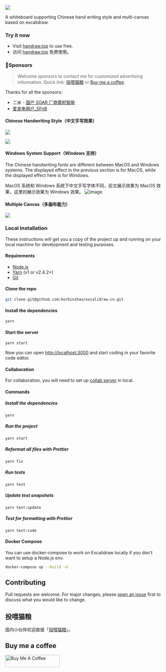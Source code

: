 ![](https://img.alicdn.com/imgextra/i3/O1CN01Fj9ngw1N77fY1yafL_!!6000000001522-2-tps-1639-395.png)

A whiteboard supporting Chinese hand writing style and multi-canvas based on excalidraw.

### Try it now

- Visit [handraw.top](https://handraw.top/) to use free.
- 访问 [handraw.top](https://handraw.top/) 免费使用。

### :purple_heart:Sponsors

> Welcome sponsors to contact me for customized advertising information. 
> Quick link: <a href="https://afdian.net/a/wantian" target="_blank">投喂猫粮</a> or <a href="https://www.buymeacoffee.com/korbinzhao" target="_blank">Buy me a coffee</a>.

Thanks for all the sponsors:

- 二米 - [国产 SOAR 厂商雾帜智能](https://www.flagify.com/)
- [爱发电用户\_SFnB](https://afdian.net/u/9ad7f8a01aee11ee808d5254001e7c00)

#### Chinese Handwriting Style（中文手写效果）

![](https://img.alicdn.com/imgextra/i3/O1CN01TEf1Xy20EEpyKk91j_!!6000000006817-0-tps-2852-1620.jpg)

![](https://img.alicdn.com/imgextra/i4/O1CN01K0d6K51Iqr8fkojYy_!!6000000000945-0-tps-2876-1640.jpg)

#### Windows System Support（Windows 支持）

The Chinese handwriting fonts are different between MacOS and Windows systems. The displayed effect in the previous section is for MacOS, while the displayed effect here is for Windows.

MacOS 系统和 Windows 系统下中文手写字体不同，前文展示效果为 MacOS 效果，这里的展示效果为 Windows 效果。 ![image](https://github.com/korbinzhao/excalidraw-cn/assets/5051627/cd73fb34-2957-4a58-a533-98abb21162ab)

#### Multiple Canvas（多画布能力）

![](https://img.alicdn.com/imgextra/i2/O1CN01vGnzBy1kFa8ksoEGt_!!6000000004654-0-tps-1272-1020.jpg)

### Local Installation

These instructions will get you a copy of the project up and running on your local machine for development and testing purposes.

#### Requirements

- [Node.js](https://nodejs.org/en/)
- [Yarn](https://yarnpkg.com/getting-started/install) (v1 or v2.4.2+)
- [Git](https://git-scm.com/downloads)

#### Clone the repo

```bash
git clone git@github.com:korbinzhao/excalidraw-cn.git
```

#### Install the dependencies

```bash
yarn
```

#### Start the server

```bash
yarn start
```

Now you can open [http://localhost:3000](http://localhost:3000) and start coding in your favorite code editor.

#### Collaboration

For collaboration, you will need to set up [collab server](https://github.com/excalidraw/excalidraw-room) in local.

#### Commands

##### Install the dependencies

```
yarn
```

##### Run the project

```
yarn start
```

##### Reformat all files with Prettier

```
yarn fix
```

##### Run tests

```
yarn test
```

##### Update test snapshots

```
yarn test:update
```

##### Test for formatting with Prettier

```
yarn test:code
```

#### Docker Compose

You can use docker-compose to work on Excalidraw locally if you don't want to setup a Node.js env.

```sh
docker-compose up --build -d
```

## Contributing

Pull requests are welcome. For major changes, please [open an issue](https://github.com/korbinzhao/excalidraw-cn/issues/new) first to discuss what you would like to change.

## 投喂猫粮

国内小伙伴欢迎直接「<a href="https://afdian.net/a/wantian" target="_blank">投喂猫粮</a>」。

## Buy me a coffee

<a href="https://www.buymeacoffee.com/korbinzhao" target="_blank"><img src="https://cdn.buymeacoffee.com/buttons/default-orange.png" alt="Buy Me A Coffee" height="39" width="175"></a>
